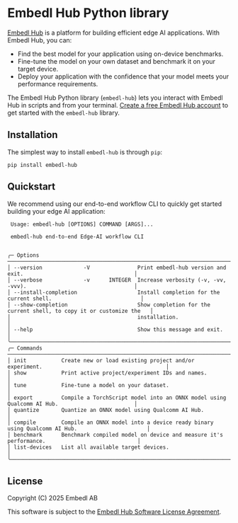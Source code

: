 # Embedl Hub Python library

[Embedl Hub](https://hub.embedl.com) is a platform for building efficient edge AI applications.
With Embedl Hub, you can:

- Find the best model for your application using on-device benchmarks.
- Fine-tune the model on your own dataset and benchmark it on your target device.
- Deploy your application with the confidence that your model meets your performance requirements.

The Embedl Hub Python library (`embedl-hub`) lets you interact with Embedl Hub in scripts
and from your terminal. [Create a free Embedl Hub account](https://hub.embedl.com/docs#getting-started)
to get started with the `embedl-hub` library.

## Installation

The simplest way to install `embedl-hub` is through `pip`:

```shell
pip install embedl-hub
```

## Quickstart

We recommend using our end-to-end workflow CLI to quickly get started building your edge AI application:

```shell
 Usage: embedl-hub [OPTIONS] COMMAND [ARGS]...

 embedl-hub end-to-end Edge-AI workflow CLI


╭─ Options ───────────────────────────────────────────────────────────────────────────────────────────────────╮
│ --version             -V               Print embedl-hub version and exit.                                   │
│ --verbose             -v      INTEGER  Increase verbosity (-v, -vv, -vvv).                                  │
│ --install-completion                   Install completion for the current shell.                            │
│ --show-completion                      Show completion for the current shell, to copy it or customize the   │
│                                        installation.                                                        │
│ --help                                 Show this message and exit.                                          │
╰─────────────────────────────────────────────────────────────────────────────────────────────────────────────╯
╭─ Commands ──────────────────────────────────────────────────────────────────────────────────────────────────╮
│ init           Create new or load existing project and/or experiment.                                       │
│ show           Print active project/experiment IDs and names.                                               │
│ tune           Fine-tune a model on your dataset.                                                           │
│ export         Compile a TorchScript model into an ONNX model using Qualcomm AI Hub.                        │
│ quantize       Quantize an ONNX model using Qualcomm AI Hub.                                                │
│ compile        Compile an ONNX model into a device ready binary using Qualcomm AI Hub.                      │
│ benchmark      Benchmark compiled model on device and measure it's performance.                             │
│ list-devices   List all available target devices.                                                           │
╰─────────────────────────────────────────────────────────────────────────────────────────────────────────────╯
```

## License

Copyright (C) 2025 Embedl AB

This software is subject to the [Embedl Hub Software License Agreement](https://hub.embedl.com/embedl-hub-sla.txt).

<!-- Copyright (C) 2025 Embedl AB -->
